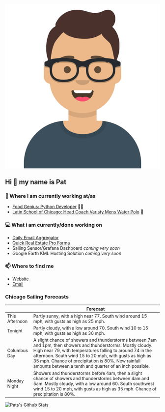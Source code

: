[![Social banner for p-j-falconer](https://raw.githubusercontent.com/P-J-FALCONER/P-J-FALCONER/master/assets/avataaars.svg)](https://patfalconer.com/)
## Hi :wave: my name is Pat

### 💼 Where I am currently working at/as
- [Food Genius: Python Developer](https://getfoodgenius.com/) 🍔🐍
- [Latin School of Chicago: Head Coach Varisty Mens Water Polo](https://www.latinschool.org/) 🤽


### 💻 What i am currently/done working on
 - [Daily Email Aggregator](https://github.com/P-J-FALCONER/dott_daily_mail)
 - [Quick Real Estate Pro Forma](https://github.com/P-J-FALCONER/henry)
 - Sailing Sensor/Grafana Dashboard *coming very soon*
 - Google Earth KML Hosting Solution *coming very soon*

### 📫 Where to find me
 - [Website](https://patfalconer.com/)
 - [Email](mailto:patrick.j.falconer@gmail.com)


### Chicago Sailing Forecasts
|   | Forecast  |
|---|---|
| This Afternoon | Partly sunny, with a high near 77. South wind around 15 mph, with gusts as high as 25 mph. |
| Tonight | Partly cloudy, with a low around 70. South wind 10 to 15 mph, with gusts as high as 30 mph. |
| Columbus Day | A slight chance of showers and thunderstorms between 7am and 1pm, then showers and thunderstorms. Mostly cloudy. High near 79, with temperatures falling to around 74 in the afternoon. South wind 15 to 20 mph, with gusts as high as 35 mph. Chance of precipitation is 80%. New rainfall amounts between a tenth and quarter of an inch possible. |
| Monday Night | Showers and thunderstorms before 4am, then a slight chance of showers and thunderstorms between 4am and 5am. Mostly cloudy, with a low around 60. South southwest wind 15 to 20 mph, with gusts as high as 35 mph. Chance of precipitation is 80%. |

![Pats's Github Stats](https://github-readme-stats.vercel.app/api?username=p-j-falconer&show_icons=true&theme=radical)
